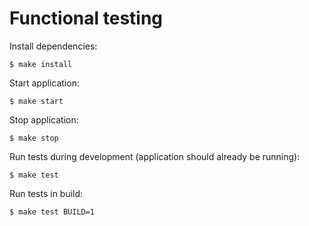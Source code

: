 # Functional testing

Install dependencies:

```
$ make install
```

Start application:

```
$ make start
```

Stop application:

```
$ make stop
```

Run tests during development (application should already be running):

```
$ make test
```

Run tests in build:

```
$ make test BUILD=1
```
